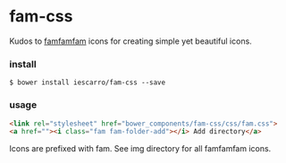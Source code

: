 # fam-css

Kudos to [famfamfam](http://www.famfamfam.com/) icons for creating simple yet beautiful icons. 

### install

```
$ bower install iescarro/fam-css --save
```

### usage

```html
<link rel="stylesheet" href="bower_components/fam-css/css/fam.css">
<a href=""><i class="fam fam-folder-add"></i> Add directory</a>
```

Icons are prefixed with fam. See img directory for all famfamfam icons.
